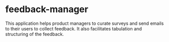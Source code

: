 # feedback-manager
This application helps product managers to curate surveys and send emails to their users to collect feedback. It also facilitates tabulation and structuring of the feedback.

